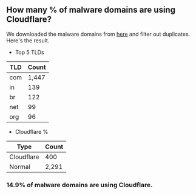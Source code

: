 ## How many % of malware domains are using Cloudflare?


We downloaded the malware domains from [here](https://urlhaus.abuse.ch) and filter out duplicates.
Here's the result.


[//]: # (start replacement)


- Top 5 TLDs

| TLD | Count |
| --- | --- |
| com | 1,447 |
| in | 139 |
| br | 122 |
| net | 99 |
| org | 96 |


- Cloudflare %

| Type | Count |
| --- | --- |
| Cloudflare | 400 |
| Normal | 2,291 |


### 14.9% of malware domains are using Cloudflare.